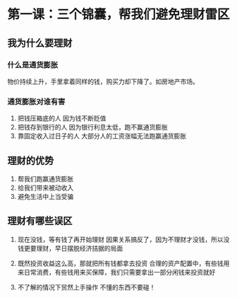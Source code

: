 # 第一课：三个锦囊，帮我们避免理财雷区
## 我为什么要理财
### 什么是通货膨胀
物价持续上升，手里拿着同样的钱，购买力却下降了。如房地产市场。

### 通货膨胀对谁有害
1. 把钱压箱底的人
因为钱不断贬值
2. 把钱存到银行的人
因为银行利息太低，跑不赢通货膨胀
3. 靠固定收入过日子的人
大部分人的工资涨幅无法跑赢通货膨胀

## 理财的优势
1. 帮我们跑赢通货膨胀
2. 给我们带来被动收入
3. 避免生活中上当受骗


## 理财有哪些误区
1. 现在没钱，等有钱了再开始理财
因果关系搞反了，因为不理财才没钱，所以没钱更要理财，早日摆脱经济拮据的局面

2. 既然投资收益这么高，那就把所有钱都拿去投资
合理的资产配置中，有些钱用来日常消费，有些钱用来买保障，我们只需要拿出一部分闲钱来投资就好

3. 不了解的情况下贸然上手操作
不懂的东西不要碰！



